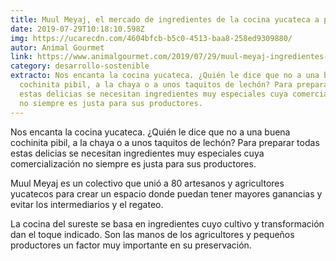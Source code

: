 ```yaml
---
title: Muul Meyaj, el mercado de ingredientes de la cocina yucateca a precios justos
date: 2019-07-29T10:18:10.598Z
img: https://ucarecdn.com/4604bfcb-b5c0-4513-baa8-258ed9309880/
autor: Animal Gourmet
link: https://www.animalgourmet.com/2019/07/29/muul-meyaj-ingredientes-cocina-yucateca/
category: desarrollo-sostenible
extracto: Nos encanta la cocina yucateca. ¿Quién le dice que no a una buena
  cochinita pibil, a la chaya o a unos taquitos de lechón? Para preparar todas
  estas delicias se necesitan ingredientes muy especiales cuya comercialización
  no siempre es justa para sus productores.
---
```

Nos encanta la cocina yucateca. ¿Quién le dice que no a una buena cochinita pibil, a la chaya o a unos taquitos de lechón? Para preparar todas estas delicias se necesitan ingredientes muy especiales cuya comercialización no siempre es justa para sus productores.

Muul Meyaj es un colectivo que unió a 80 artesanos y agricultores yucatecos para crear un espacio donde puedan tener mayores ganancias y evitar los intermediarios y el regateo.

La cocina del sureste se basa en ingredientes cuyo cultivo y transformación dan el toque indicado. Son las manos de los agricultores y pequeños productores un factor muy importante en su preservación.
